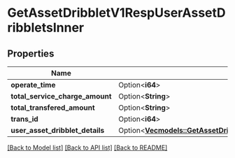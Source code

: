 # GetAssetDribbletV1RespUserAssetDribbletsInner

## Properties

Name | Type | Description | Notes
------------ | ------------- | ------------- | -------------
**operate_time** | Option<**i64**> |  | [optional]
**total_service_charge_amount** | Option<**String**> |  | [optional]
**total_transfered_amount** | Option<**String**> |  | [optional]
**trans_id** | Option<**i64**> |  | [optional]
**user_asset_dribblet_details** | Option<[**Vec<models::GetAssetDribbletV1RespUserAssetDribbletsInnerUserAssetDribbletDetailsInner>**](GetAssetDribbletV1Resp_userAssetDribblets_inner_userAssetDribbletDetails_inner.md)> |  | [optional]

[[Back to Model list]](../README.md#documentation-for-models) [[Back to API list]](../README.md#documentation-for-api-endpoints) [[Back to README]](../README.md)


